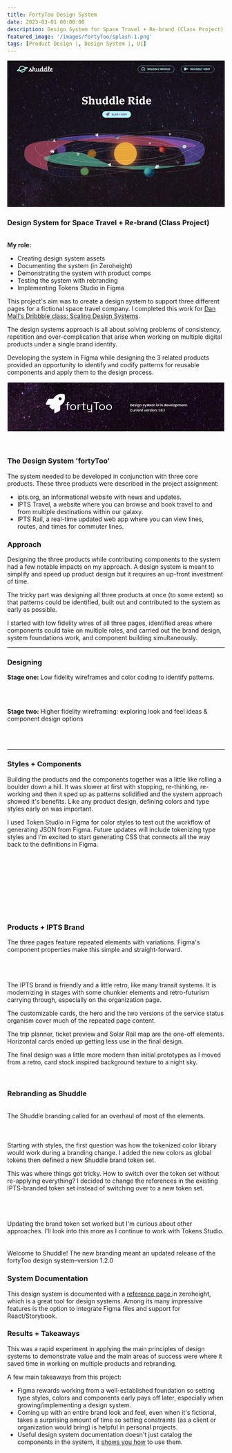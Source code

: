 ```yaml
---
title: FortyToo Design System
date: 2023-03-01 00:00:00
description: Design System for Space Travel + Re-brand (Class Project)
featured_image: '/images/fortyToo/splash-1.png'
tags: [Product Design |, Design System |, Ui]
---
```

<style>
  .light {
    background-color: #f4f4f5;
  }
  .single {
    padding: 20px 0;
  }

  @media only screen and (max-width: 1024px){
    .light {
      background-color: rgba(0,0,0,0)
    }

  }

  .img_small {
    max-width: 75%;
    margin: 0 auto;
}

</style>

![](/images/fortyToo/shuddle-splash.png)

<h3> Design System for Space Travel + Re-brand (Class Project)</h3>
<br />
<strong>My role:</strong> 


- Creating design system assets
- Documenting the system (in Zeroheight)
- Demonstrating the system with product comps
- Testing the system with rebranding
- Implementing Tokens Studio in Figma


This project's aim was to create a design system to support three different pages for a fictional space travel company. I completed this work for <a href="https://dribbble.com/courses/design-systems"> Dan Mall's Dribbble class: Scaling Design Systems</a>.

The design systems approach is all about solving problems of consistency, repetition and over-complication that arise when working on multiple digital products under a single brand identity.

Developing the system in Figma while designing the 3 related products provided an opportunity to identify and codify patterns for reusable components and apply them to the design process.



![](/images/fortyToo/fortyTooLogo.png)

  <br>
<h3>The Design System 'fortyToo'</h3>

The system needed to be developed in conjunction with three core products. These three products were described in the project assignment:


- ipts.org, an informational website with news and updates.
- IPTS Travel, a website where you can browse and book travel to and from multiple destinations within our galaxy.
- IPTS Rail, a real-time updated web app where you can view lines, routes, and times for commuter lines.

<h3>Approach</h3>

Designing the three products while contributing components to the system had a few notable impacts on my approach. A design system is meant to simplify and speed up product design but it requires an up-front investment of time.

The tricky part was designing all three products at once (to some extent) so that patterns could be identified, built out and contributed to the system as early as possible.

I started with low fidelity wires of all three pages, identified areas where components could take on multiple roles, and carried out the brand design, system foundations work, and component building simultaneously.
<hr>  

<h3>Designing</h3>


<strong> Stage one:</strong> Low fidelity wireframes and color coding to identify patterns.
<br><br>

<div class="img_row img_small">

<img style="" src="{{ site.baseurl }}/images/fortyToo/lowFi.png"  alt="" title="color"/>
</div>

<strong> Stage two:</strong> Higher fidelity wireframing: exploring look and feel ideas & component design options
<br><br>

<div class="img_row img_small">

<img style="" src="{{ site.baseurl }}/images/fortyToo/colorFi.png"  alt="" title="colorFi"/>
</div>

<hr/>
<h3>Styles + Components</h3>

Building the products and the components together was a little like rolling a boulder down a hill. It was slower at first with stopping, re-thinking, re-working and then it sped up as patterns solidified and the system approach showed it's benefits. Like any product design, defining colors and type styles early on was important.

I used Token Studio in Figma for color styles to test out the workflow of generating JSON from Figma. Future updates will include tokenizing type styles and I'm excited to start generating CSS that connects all the way back to the definitions in Figma.

<br/>
<div class="img_row img_small">
<img style="" src="{{ site.baseurl }}/images/fortyToo/foundation.png"  alt="" title="foundation"/>
</div>
<br><br>
<div class="img_row img_small">
<img style="" src="{{ site.baseurl }}/images/fortyToo/icons.png"  alt="" title="icons"/>
</div>
<br><br>
<div class="img_row img_small">
<img style="" src="{{ site.baseurl }}/images/fortyToo/cards.png"  alt="" title="cards"/>
</div>


<h3>Products + IPTS Brand</h3>

The three pages feature repeated elements with variations. Figma's component properties make this simple and straight-forward.

<br>
<div class="img_row img_small">
<img style="" src="{{ site.baseurl }}/images/fortyToo/ipts3.png"  alt="" title="ipts"/>
</div>
<br>
The IPTS brand is friendly and a little retro, like many transit systems. It is modernizing in stages with some chunkier elements and retro-futurism carrying through, especially on the organization page.

The customizable cards, the hero and the two versions of the service status organism cover much of the repeated page content.

The trip planner, ticket preview and Solar Rail map are the one-off elements. Horizontal cards ended up getting less use in the final design.

The final design was a little more modern than initial prototypes as I moved from a retro, card stock inspired background texture to a night sky.

<br/>
<h3>Rebranding as Shuddle</h3>
<br/>
The Shuddle branding called for an overhaul of most of the elements.
<br><br>



<div class="img_row img_small">

<img style="" src="{{ site.baseurl }}/images/fortyToo/shuddleFound.png"  alt="" title="steps"/>
</div>
<br/>
Starting with styles, the first question was how the tokenized color library would work during a branding change. I added the new colors as global tokens then defined a new Shuddle brand token set.

This was where things got tricky. How to switch over the token set without re-applying everything? I decided to change the references in the existing IPTS-branded token set instead of switching over to a new token set.

<br>  
<div class="img_row img_small">

<img style="" src="{{ site.baseurl }}/images/fortyToo/tokenChange.png"  alt="" title="product banner"/>
</div>

<br>
Updating the brand token set worked but I'm curious about other approaches. I'll look into this more as I continue to work with Tokens Studio.

<br>  
<div class="img_row img_small">

<img style="" src="{{ site.baseurl }}/images/fortyToo/shuddle3.png"  alt="" title="product banner"/>
</div>

<br>
Welcome to Shuddle! The new branding meant an updated release of the fortyToo design system–version 1.2.0

<h3>System Documentation
</h3>

This design system is documented with a <a href="https://zeroheight.com/33bb6bae5">reference page </a> in zeroheight, which is a great tool for design systems. Among its many impressive features is the option to integrate Figma files and support for React/Storybook.

<h3>Results + Takeaways</h3>

This was a rapid experiment in applying the main principles of design systems to demonstrate value and the main areas of success were where it saved time in working on multiple products and rebranding.

A few main takeaways from this project:

- Figma rewards working from a well-established foundation so setting type styles, colors and components early pays off later, especially when growing/implementing a design system.
- Coming up with an entire brand look and feel, even when it's fictional, takes a surprising amount of time so setting constraints (as a client or organization would bring) is helpful in personal projects.
- Useful design system documentation doesn't just catalog the components in the system, it <a href="https://zeroheight.com/33bb6bae5/p/81d545-project-ipts-railshuddle"> shows you how</a> to use them.

<br><br>

<div></div>


